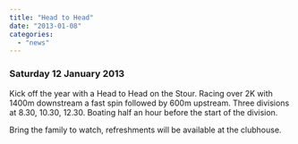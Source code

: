 ```yaml
---
title: "Head to Head"
date: "2013-01-08"
categories:
  - "news"
---
```


### Saturday 12 January 2013

Kick off the year with a Head to Head on the Stour. Racing over 2K with 1400m downstream a fast spin followed by 600m upstream. Three divisions at 8.30, 10.30, 12.30. Boating half an hour before the start of the division.

Bring the family to watch, refreshments will be available at the clubhouse.
